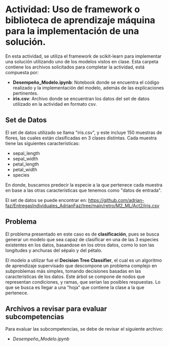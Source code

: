 # Actividad: Uso de framework o biblioteca de aprendizaje máquina para la implementación de una solución.

En esta actividad, se utiliza el framework de scikit-learn para implementar una solución utilizando uno de los modelos vistos en clase. 
Esta carpeta contiene los archivos solicitados para completar la actividad, está compuesta por:
* **Desempeño_Modelo.ipynb**: Notebook donde se encuentra el código realizado y la implementación del modelo, además de las explicaciones pertinentes.
* **iris.csv**: Archivo donde se encuentran los datos del set de datos utilizado en la actividad en formato csv.

## Set de Datos 

El set de datos utilizado se llama "iris.csv", y este incluye 150 muestras de flores, las cuales están clasificadas en 3 clases distintas. Cada muestra tiene las siguientes características:

* sepal_length
* sepal_width
* petal_length
* petal_width
* species

En donde, buscamos predecir la especie a la que pertenece cada muestra en base a las otras características que tenemos como "datos de entrada".

El set de datos se puede encontrar en: https://github.com/adrian-faz/EntregasIndividuales_AdrianFaz/tree/main/retro/M2_ML/Act2/iris.csv

## Problema

El problema presentado en este caso es de **clasificación**, pues se busca generar un modelo que sea capaz de clasificar en una de las 3 especies existentes en los datos, basandose en los otros datos, como lo son las longitudes y anchuras del sépalo y del pétalo. 

El modelo a utilizar fue el **Decision Tree Classifier**, el cual es un algoritmo de aprendizaje supervisado que descompone un problema complejo en subproblemas más simples, tomando decisiones basadas en las características de los datos. Este árbol se compone de nodos que representan condiciones, y ramas, que serían las posibles respuestas. Lo que se busca  es llegar a una "hoja" que contiene la clase a la que pertenece.

## Archivos a revisar para evaluar subcompetencias

Para evaluar las subcompetencias, se debe de revisar el siguiente archivo:
* *Desempeño_Modelo.ipynb*
